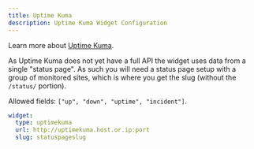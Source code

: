 ```yaml
---
title: Uptime Kuma
description: Uptime Kuma Widget Configuration
---
```


Learn more about [Uptime Kuma](https://github.com/louislam/uptime-kuma).

As Uptime Kuma does not yet have a full API the widget uses data from a single "status page". As such you will need a status page setup with a group of monitored sites, which is where you get the slug (without the `/status/` portion).

Allowed fields: `["up", "down", "uptime", "incident"]`.

```yaml
widget:
  type: uptimekuma
  url: http://uptimekuma.host.or.ip:port
  slug: statuspageslug
```
